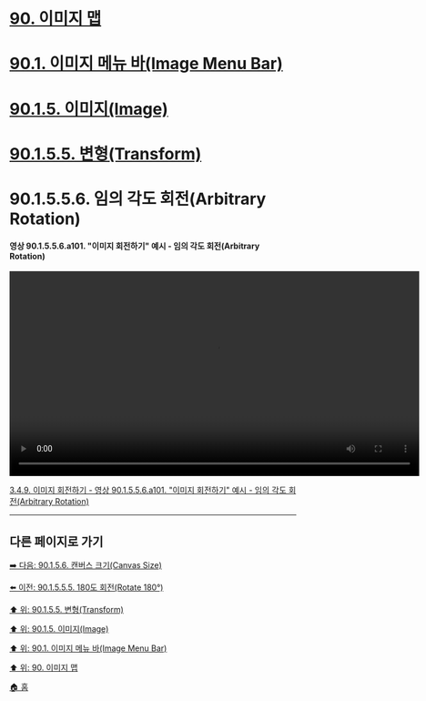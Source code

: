 # [90. 이미지 맵](./90-00-image-map.md)
# [90.1. 이미지 메뉴 바(Image Menu Bar)](./90-01-00-image-menu-bar.md)
# [90.1.5. 이미지(Image)](./90-01-05-image.md)
# [90.1.5.5. 변형(Transform)](./90-01-05-imagex-05-transform.md)
# 90.1.5.5.6. 임의 각도 회전(Arbitrary Rotation)

#### 영상 90.1.5.5.6.a101. "이미지 회전하기" 예시 - 임의 각도 회전(Arbitrary Rotation)
<video controls="controls" width="720" environment="MacOS:Sonoma 14.2.1 GIMP 2.10.36" src="https://github.com/wonder13662/gimp/assets/15767104/b3c4391c-9879-431b-a99d-5265691d0bc8"></video>

[3.4.9. 이미지 회전하기 - 영상 90.1.5.5.6.a101. "이미지 회전하기" 예시 - 임의 각도 회전(Arbitrary Rotation)]()

***

## 다른 페이지로 가기

[➡️ 다음: 90.1.5.6. 캔버스 크기(Canvas Size)](./90-01-05-imagex-06-canvas_size.md)

[⬅️ 이전: 90.1.5.5.5. 180도 회전(Rotate 180°)](./90-01-05-imagex-05-transformx-05-rotate_180.md)

[⬆️ 위: 90.1.5.5. 변형(Transform)](./90-01-05-imagex-05-transform.md)

[⬆️ 위: 90.1.5. 이미지(Image)](./90-01-05-image.md)

[⬆️ 위: 90.1. 이미지 메뉴 바(Image Menu Bar)](./90-01-00-image-menu-bar.md)

[⬆️ 위: 90. 이미지 맵](./90-00-image-map.md)

[🏠 홈](./00-home.md)
